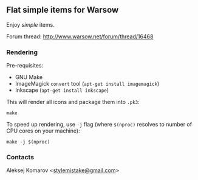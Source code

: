 ## Flat simple items for Warsow

Enjoy *simple* items.

Forum thread: http://www.warsow.net/forum/thread/16468


### Rendering

Pre-requisites:

* GNU Make
* ImageMagick `convert` tool (`apt-get install imagemagick`)
* Inkscape (`apt-get install inkscape`)

This will render all icons and package them into `.pk3`:

```
make
```

To speed up rendering, use `-j` flag (where `$(nproc)` resolves to number of
CPU cores on your machine):

```
make -j $(nproc)
```


### Contacts

Aleksej Komarov <[stylemistake@gmail.com]>

[stylemistake@gmail.com]: mailto:stylemistake@gmail.com
